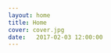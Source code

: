 ```yaml
---
layout: home
title: Home
cover: cover.jpg
date:   2017-02-03 12:00:00
---
```



<!-- {% assign page = site.posts.first %}
{% assign content = page.content %}
{% include post.html %}
 -->






